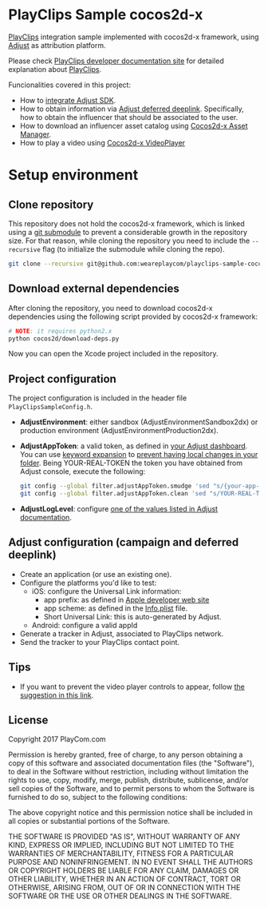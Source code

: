 # PlayClips Sample cocos2d-x

[PlayClips](https://www.playcom.com/playclips/index.html) integration sample
implemented with cocos2d-x framework, using [Adjust](https://www.adjust.com)
as attribution platform.

Please check [PlayClips developer documentation site](https://developer.playclips.com/)
for detailed explanation about [PlayClips](https://www.playcom.com/playclips/index.html).

Funcionalities covered in this project:

* How to [integrate Adjust SDK](https://github.com/adjust/cocos2dx_sdk).
* How to obtain information via [Adjust deferred deeplink](https://docs.adjust.com/en/deeplinking/#deferred-deeplinking). Specifically, how to obtain the influencer that should be
associated to the user.
* How to download an influencer asset catalog using [Cocos2d-x Asset
Manager](http://www.cocos2d-x.org/wiki/Assets_Manager_Extension).
* How to play a video using [Cocos2d-x
VideoPlayer](http://www.cocos2d-x.org/reference/native-cpp/V3.11/d5/d18/classcocos2d_1_1experimental_1_1ui_1_1_video_player.html)

# Setup environment

## Clone repository
This repository does not hold the cocos2d-x framework, which is linked using a
[git submodule](https://git-scm.com/docs/git-submodule) to prevent a
considerable growth in the repository size. For that reason, while cloning the
repository you need to include the `--recursive` flag (to initialize the
submodule while cloning the repo).

```bash
git clone --recursive git@github.com:weareplaycom/playclips-sample-cocos2d-x.git
```

## Download external dependencies

After cloning the repository, you need to download cocos2d-x dependencies using
the following script provided by cocos2d-x framework:

```bash
# NOTE: it requires python2.x
python cocos2d/download-deps.py
```

Now you can open the Xcode project included in the repository.

## Project configuration

The project configuration is included in the header file `PlayClipsSampleConfig.h`.

* **AdjustEnvironment**: either sandbox (AdjustEnvironmentSandbox2dx) or production
  environment (AdjustEnvironmentProduction2dx).
* **AdjustAppToken**: a valid token, as defined in [your Adjust
  dashboard](https://www.adjust.com/). You can use [keyword
  expansion](https://git-scm.com/book/en/v2/Customizing-Git-Git-Attributes) to
  [prevent having local changes in your
  folder](http://www.juandebravo.com/2017/12/02/git-filter-smudge-and-clean).
  Being YOUR-REAL-TOKEN the token you have obtained from Adjust console, execute the following:

  ```bash
  git config --global filter.adjustAppToken.smudge 'sed "s/{your-app-token}/YOUR-REAL-TOKEN/"'
  git config --global filter.adjustAppToken.clean 'sed "s/YOUR-REAL-TOKEN/{your-app-token}/"'
  ```

* **AdjustLogLevel**: configure [one of the values listed in Adjust
  documentation](https://github.com/adjust/cocos2dx_sdk/blob/master/doc/ios/ios.md#sdk-logging).

## Adjust configuration (campaign and deferred deeplink)

* Create an application (or use an existing one).
* Configure the platforms you'd like to test:
  * iOS: configure the Universal Link information:
    * app prefix: as defined in [Apple developer web site](https://developer.apple.com/account)
    * app scheme: as defined in the [Info.plist](https://developer.apple.com/library/content/documentation/iPhone/Conceptual/iPhoneOSProgrammingGuide/Inter-AppCommunication/Inter-AppCommunication.html) file.
    * Short Universal Link: this is auto-generated by Adjust.
  * Android: configure a valid appId
* Generate a tracker in Adjust, associated to PlayClips network.
* Send the tracker to your PlayClips contact point.

## Tips

* If you want to prevent the video player controls to appear, follow
[the suggestion in this link](http://discuss.cocos2d-x.org/t/disable-videoplayer-controls-while-playing/32760/3).

## License

Copyright 2017 PlayCom.com

Permission is hereby granted, free of charge, to any person obtaining a copy of this software and
associated documentation files (the "Software"), to deal in the Software without restriction,
including without limitation the rights to use, copy, modify, merge, publish, distribute, sublicense,
and/or sell copies of the Software, and to permit persons to whom the Software is furnished to do so,
subject to the following conditions:

The above copyright notice and this permission notice shall be included in all copies or substantial
portions of the Software.

THE SOFTWARE IS PROVIDED "AS IS", WITHOUT WARRANTY OF ANY KIND, EXPRESS OR IMPLIED, INCLUDING BUT NOT
LIMITED TO THE WARRANTIES OF MERCHANTABILITY, FITNESS FOR A PARTICULAR PURPOSE AND NONINFRINGEMENT. IN
NO EVENT SHALL THE AUTHORS OR COPYRIGHT HOLDERS BE LIABLE FOR ANY CLAIM, DAMAGES OR OTHER LIABILITY,
WHETHER IN AN ACTION OF CONTRACT, TORT OR OTHERWISE, ARISING FROM, OUT OF OR IN CONNECTION WITH THE
SOFTWARE OR THE USE OR OTHER DEALINGS IN THE SOFTWARE.
